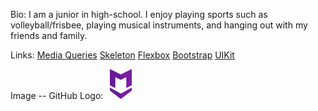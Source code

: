 Bio: I am a junior in high-school. I enjoy playing sports such as volleyball/frisbee, playing musical instruments, and hanging out with my friends and family.

Links:
[Media Queries](aliciapiper.github.io)
[Skeleton](aliciapiper.github.io/skeleton.html)
[Flexbox](aliciapiper.github.io)
[Bootstrap](aliciapiper.github.io)
[UIKit](aliciapiper.github.io)


Image -- GitHub Logo:
![GitHub Logo][logo]

[logo]: https://github.com/adam-p/markdown-here/raw/master/src/common/images/icon48.png "GitHub logo"
